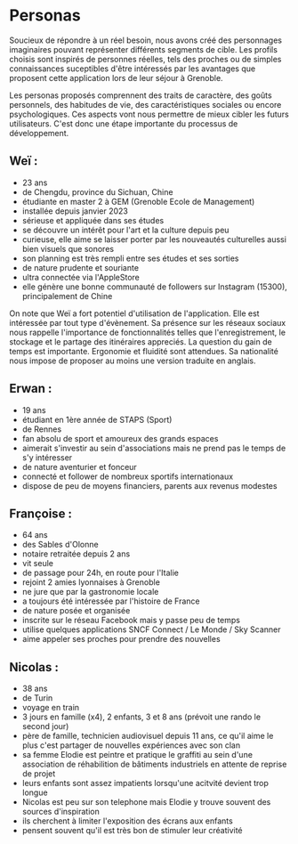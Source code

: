 # Personas

Soucieux de répondre à un réel besoin, nous avons créé des personnages imaginaires pouvant représenter différents segments de cible. Les profils choisis sont inspirés de personnes réelles, tels des proches ou de simples connaissances suceptibles d'être intéressés par les avantages que proposent cette application lors de leur séjour à Grenoble. 

Les personas proposés comprennent des traits de caractère, des goûts personnels, des habitudes de vie, des caractéristiques sociales ou encore psychologiques. Ces aspects vont nous permettre de mieux cibler les futurs utilisateurs. C'est donc une étape importante du processus de développement.

## Weï : 
- 23 ans
- de Chengdu, province du Sichuan, Chine
- étudiante en master 2 à GEM (Grenoble Ecole de Management)
- installée depuis janvier 2023
- sérieuse et appliquée dans ses études
- se découvre un intérêt pour l'art et la culture depuis peu 
- curieuse, elle aime se laisser porter par les nouveautés culturelles aussi bien visuels que sonores
- son planning est très rempli entre ses études et ses sorties
- de nature prudente et souriante
- ultra connectée via l'AppleStore
- elle génère une bonne communauté de followers sur Instagram (15300), principalement de Chine

On note que Weï a fort potentiel d'utilisation de l'application. Elle est intéressée par tout type d'évènement. Sa présence sur les réseaux sociaux nous rappelle l'importance de fonctionnalités telles que l'enregistrement, le stockage et le partage des itinéraires appreciés. La question du gain de temps est importante. Ergonomie et fluidité sont attendues. Sa nationalité nous impose de proposer au moins une version traduite en anglais.

## Erwan : 
- 19 ans
- étudiant en 1ère année de STAPS (Sport)
- de Rennes
- fan absolu de sport et amoureux des grands espaces
- aimerait s'investir au sein d'associations mais ne prend pas le temps de s'y intéresser
- de nature aventurier et fonceur
- connecté et follower de nombreux sportifs internationaux
- dispose de peu de moyens financiers, parents aux revenus modestes

## Françoise :
- 64 ans
- des Sables d'Olonne
- notaire retraitée depuis 2 ans
- vit seule
- de passage pour 24h, en route pour l'Italie
- rejoint 2 amies lyonnaises à Grenoble
- ne jure que par la gastronomie locale
- a toujours été intéressée par l'histoire de France
- de nature posée et organisée
- inscrite sur le réseau Facebook mais y passe peu de temps
- utilise quelques applications SNCF Connect / Le Monde / Sky Scanner 
- aime appeler ses proches pour prendre des nouvelles

## Nicolas :
- 38 ans
- de Turin
- voyage en train 
- 3 jours en famille (x4), 2 enfants, 3 et 8 ans (prévoit une rando le second jour)
- père de famille, technicien audiovisuel depuis 11 ans, ce qu'il aime le plus c'est  partager de nouvelles expériences avec son clan
- sa femme Elodie est peintre et pratique le graffiti au sein d'une association de réhabilition de bâtiments industriels en attente de reprise de projet
- leurs enfants sont assez impatients lorsqu'une acitvité devient trop longue
- Nicolas est peu sur son telephone mais Elodie y trouve souvent des sources d'inspiration
- ils cherchent à limiter l'exposition des écrans aux enfants
- pensent souvent qu'il est très bon de stimuler leur créativité

